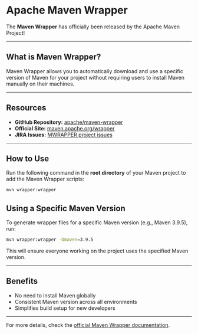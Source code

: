 # Apache Maven Wrapper

The **Maven Wrapper** has officially been released by the Apache Maven Project!

---

## What is Maven Wrapper?

Maven Wrapper allows you to automatically download and use a specific version of Maven for your project without
requiring users to install Maven manually on their machines.

---

## Resources

- **GitHub Repository:** [apache/maven-wrapper](https://github.com/apache/maven-wrapper)
- **Official Site:** [maven.apache.org/wrapper](https://maven.apache.org/wrapper)
- **JIRA Issues:** [MWRAPPER project issues](https://issues.apache.org/jira/projects/MWRAPPER/issues/MWRAPPER)

---

## How to Use

Run the following command in the **root directory** of your Maven project to add the Maven Wrapper scripts:

```bash
mvn wrapper:wrapper
```

## Using a Specific Maven Version

To generate wrapper files for a specific Maven version (e.g., Maven 3.9.5), run:

```bash
mvn wrapper:wrapper -Dmaven=3.9.5
```

This will ensure everyone working on the project uses the specified Maven version.

---

## Benefits

- No need to install Maven globally
- Consistent Maven version across all environments
- Simplifies build setup for new developers

---

For more details, check the [official Maven Wrapper documentation](https://maven.apache.org/wrapper).
